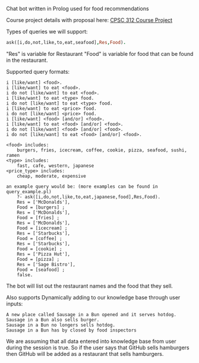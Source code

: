 Chat bot written in Prolog used for food recommendations

Course project details with proposal here: [CPSC 312 Course Project](http://wiki.ubc.ca/Course:CPSC312-2017-Restaurant-Recommendation)

Types of queries we will support:
```prolog
ask([i,do,not,like,to,eat,seafood],Res,Food).
```
"Res" is variable for Restaurant
"Food" is variable for food that can be found in the restaurant.

Supported query formats:  
```
i [like/want] <food>.
i [like/want] to eat <food>.  
i do not [like/want] to eat <food>.
i [like/want] to eat <type> food.  
i do not [like/want] to eat <type> food.  
i [like/want] to eat <price> food.  
i do not [like/want] <price> food.
i [like/want] <food> [and/or] <food>.
i [like/want] to eat <food> [and/or] <food>.
i do not [like/want] <food> [and/or] <food>.
i do not [like/want] to eat <food> [and/or] <food>.

<food> includes: 
    burgers, fries, icecream, coffee, cookie, pizza, seafood, sushi, ramen
<type> includes:
    fast, cafe, western, japanese
<price_type> includes:
    cheap, moderate, expensive

an example query would be: (more examples can be found in query_example.pl)
    ?- ask([i,do,not,like,to,eat,japanese,food],Res,Food).
    Res = ['McDonalds'],
    Food = [burgers] ;
    Res = ['McDonalds'],
    Food = [fries] ;
    Res = ['McDonalds'],
    Food = [icecream] ;
    Res = ['Starbucks'],
    Food = [coffee] ;
    Res = ['Starbucks'],
    Food = [cookie] ;
    Res = ['Pizza Hut'],
    Food = [pizza] ;
    Res = ['Sage Bistro'],
    Food = [seafood] ;
    false.
```
The bot will list out the restaurant names and the food that they sell.

Also supports Dynamically adding to our knowledge base through user inputs:
```
A new place called Sausage in a Bun opened and it serves hotdog.
Sausage in a Bun also sells burger.
Sausage in a Bun no longers sells hotdog.
Sausage in a Bun has by closed by food inspectors
```
We are assuming that all data entered into knowledge base from user during the session is true.
So if the user says that GitHub sells hamburgers then GitHub will be added as a restaurant that sells hamburgers.